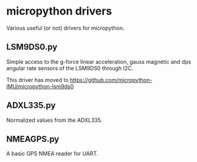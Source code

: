 # micropython drivers
Various useful (or not) drivers for micropython. 

## LSM9DS0.py
Simple access to the g-force linear acceleration, gauss magnetic and dps angular rate sensors of the
LSM9DS0 through I2C.

This driver has moved to https://github.com/micropython-IMU/micropython-lsm9ds0

## ADXL335.py
Normalized values from the ADXL335.

## NMEAGPS.py
A basic GPS NMEA reader for UART.

